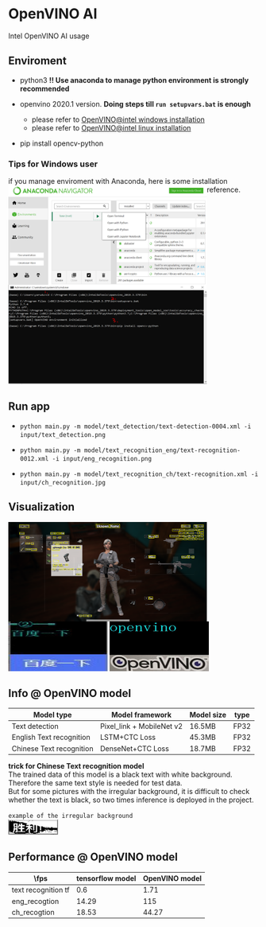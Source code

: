 # OpenVINO AI
Intel OpenVINO AI usage

## Enviroment
* python3 **!! Use anaconda to manage python environment is strongly recommended**
* openvino 2020.1 version. **Doing steps till `run setupvars.bat` is enough**
  - please refer to [OpenVINO@intel windows installation](https://docs.openvinotoolkit.org/latest/_docs_install_guides_installing_openvino_windows.html)    
  - please refer to [OpenVINO@intel linux installation](https://docs.openvinotoolkit.org/latest/_docs_install_guides_installing_openvino_linux.html)    
  
* pip install opencv-python

### Tips for Windows user
if you manage enviroment with Anaconda, here is some installation reference.
 <img src="./doc/pics/step1.png" width = "400" height = "200" alt="open command" align=left />
 <img src="./doc/pics/step2.png" width = "400" height = "200" alt="set environment"  />



## Run app
* `python main.py -m model/text_detection/text-detection-0004.xml -i input/text_detection.png`

* `python main.py -m model/text_recognition_eng/text-recognition-0012.xml -i input/eng_recognition.png`
 
* `python main.py -m model/text_recognition_ch/text-recognition.xml -i input/ch_recognition.jpg`  

## Visualization

 <img src="./doc/pics/detection_result.png" width = "400" height = "200"  align=left />  
 <img src="./doc/pics/ch_result.JPG" width = "200" height = "100"   />
 <img src="./doc/pics/eng_result.JPG" width = "200" height = "100"   />
    
## Info @ OpenVINO model
| Model type | Model framework |  Model size | type
 | -- | -- | -- | -- |
 | Text detection | Pixel_link + MobileNet v2 | 16.5MB | FP32|
 | English Text recognition | LSTM+CTC Loss | 45.3MB |FP32 |
 | Chinese Text recognition | DenseNet+CTC Loss | 18.7MB |FP32 |

**trick for Chinese Text recognition model**  
The trained data of this model is a black text with white background. Therefore the same text style is needed for test data.  
But for some pictures with the irregular background, it is difficult to check whether the text is black, so two times inference is deployed in the project.

`example of the irregular background`  
<img src="./doc/pics/bad_case.jpg" width = "100"  />

## Performance @ OpenVINO model

| \fps |tensorflow model|	OpenVINO model|
 | -- | -- | -- |
|text recognition tf |	0.6|1.71|
|eng_recogtion	|14.29	|115|
|ch_recogtion|	18.53|	44.27|

